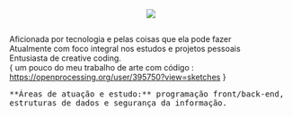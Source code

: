 

<div align='center'>
  
  <a href="https://www.linkedin.com/in/eloisa-antunes" target="_blank">
    <img src="https://img.shields.io/badge/-LinkedIn-%230077B5?style=plastic&logo=appveyor=linkedin&logoColor=white" target="_blank"></a> 
  
  </div>
  
##
Aficionada por tecnologia e pelas coisas que ela pode fazer<br>
Atualmente com foco integral nos estudos e projetos pessoais<br>
Entusiasta de creative coding.<br> 
{ um pouco do meu trabalho de arte com código : https://openprocessing.org/user/395750?view=sketches }

<div>
<kbd>**Áreas de atuação e estudo:** programação front/back-end, estruturas de dados e segurança da informação.</kbd>
</div>
  
##
  </div>
 
  
